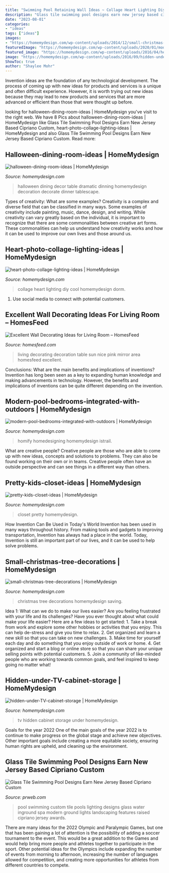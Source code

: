 ```yaml
---
title: "Swimming Pool Retaining Wall Ideas ~ Collage Heart Lighting Diy Cool Homemydesign Dorm"
description: "Glass tile swimming pool designs earn new jersey based cipriano custom"
date: "2023-08-01"
categories:
- "ideas"
tags: ["ideas"]
images:
- "https://homemydesign.com/wp-content/uploads/2014/12/small-christmas-tree-decorations.jpg"
featuredImage: "https://homemydesign.com/wp-content/uploads/2020/01/modern-pool-bedrooms-integrated-with-outdoors.jpg"
featured_image: "https://homemydesign.com/wp-content/uploads/2016/04/heart-photo-collage-lighting-ideas.jpg"
image: "https://homemydesign.com/wp-content/uploads/2016/09/hidden-under-TV-cabinet-storage.jpg"
ShowToc: true
author: "Shaylee Mohr"
---
```



Invention ideas are the foundation of any technological development. The process of coming up with new ideas for products and services is a unique and often difficult experience. However, it is worth trying out new ideas because they may lead to new products and services that are more advanced or efficient than those that were thought up before.

	

		
looking for halloween-dining-room-ideas | HomeMydesign you've visit to the right web. We have 8 Pics about halloween-dining-room-ideas | HomeMydesign like Glass Tile Swimming Pool Designs Earn New Jersey Based Cipriano Custom, heart-photo-collage-lighting-ideas | HomeMydesign and also Glass Tile Swimming Pool Designs Earn New Jersey Based Cipriano Custom. Read more:
		
    
## Halloween-dining-room-ideas | HomeMydesign

<img loading=lazy src="https://homemydesign.com/wp-content/uploads/2014/09/halloween-dining-room-ideas.jpg" onerror="this.onerror=null;this.src='https://tse3.mm.bing.net/th?id=OIP.l0Y1nJPYK8sw92XpGkFMBQHaLH&amp;pid=15.1';" alt="halloween-dining-room-ideas | HomeMydesign">

_Source: homemydesign.com_

>halloween dining decor table dramatic dinning homemydesign decoration decorate dinner tablescape. 

	

Types of creativity: What are some examples?
Creativity is a complex and diverse field that can be classified in many ways. Some examples of creativity include painting, music, dance, design, and writing. While creativity can vary greatly based on the individual, it is important to recognize that there are some commonalities between creative art forms. These commonalities can help us understand how creativity works and how it can be used to improve our own lives and those around us.

    
## Heart-photo-collage-lighting-ideas | HomeMydesign

<img loading=lazy src="https://homemydesign.com/wp-content/uploads/2016/04/heart-photo-collage-lighting-ideas.jpg" onerror="this.onerror=null;this.src='https://tse4.mm.bing.net/th?id=OIP.vSbvZE1IuBuC2vJlklFS7QHaHa&amp;pid=15.1';" alt="heart-photo-collage-lighting-ideas | HomeMydesign">

_Source: homemydesign.com_

>collage heart lighting diy cool homemydesign dorm. 

	

1. Use social media to connect with potential customers.

    
## Excellent Wall Decorating Ideas For Living Room – HomesFeed

<img loading=lazy src="https://homesfeed.com/wp-content/uploads/2015/10/nice-wall-decoration-with-sun-mirror-hang-on-the-light-pink-color-wall-in-living-area-with-white-sofa-and-table-lamp.jpeg" onerror="this.onerror=null;this.src='https://tse4.mm.bing.net/th?id=OIP.PQIcIBaw5Te07zJt51OOiAHaJ4&amp;pid=15.1';" alt="Excellent Wall Decorating Ideas for Living Room – HomesFeed">

_Source: homesfeed.com_

>living decorating decoration table sun nice pink mirror area homesfeed excellent. 

	

Conclusions: What are the main benefits and implications of inventions?
Invention has long been seen as a key to expanding human knowledge and making advancements in technology. However, the benefits and implications of inventions can be quite different depending on the invention.

    
## Modern-pool-bedrooms-integrated-with-outdoors | HomeMydesign

<img loading=lazy src="https://homemydesign.com/wp-content/uploads/2020/01/modern-pool-bedrooms-integrated-with-outdoors.jpg" onerror="this.onerror=null;this.src='https://tse1.mm.bing.net/th?id=OIP.mF5mSLK4oH2_meH5cTL5ygHaKd&amp;pid=15.1';" alt="modern-pool-bedrooms-integrated-with-outdoors | HomeMydesign">

_Source: homemydesign.com_

>homify homedesigning homemydesign istrail. 

	

What are creative people?
Creative people are those who are able to come up with new ideas, concepts and solutions to problems. They can also be found working on their own or in teams. Creative people often have an outside perspective and can see things in a different way than others.

    
## Pretty-kids-closet-ideas | HomeMydesign

<img loading=lazy src="https://homemydesign.com/wp-content/uploads/2014/02/pretty-kids-closet-ideas.jpg" onerror="this.onerror=null;this.src='https://tse2.mm.bing.net/th?id=OIP.rpqNC-LPPivCn8iLo5xIpAHaLE&amp;pid=15.1';" alt="pretty-kids-closet-ideas | HomeMydesign">

_Source: homemydesign.com_

>closet pretty homemydesign. 

	

How Invention Can Be Used in Today's World
Invention has been used in many ways throughout history. From making tools and gadgets to improving transportation, Invention has always had a place in the world. Today, Invention is still an important part of our lives, and it can be used to help solve problems.

    
## Small-christmas-tree-decorations | HomeMydesign

<img loading=lazy src="https://homemydesign.com/wp-content/uploads/2014/12/small-christmas-tree-decorations.jpg" onerror="this.onerror=null;this.src='https://tse1.mm.bing.net/th?id=OIP.J9Os6VTnNq-AL503bwGM5gHaLG&amp;pid=15.1';" alt="small-christmas-tree-decorations | HomeMydesign">

_Source: homemydesign.com_

>christmas tree decorations homemydesign saving. 

	

Idea 1: What can we do to make our lives easier?
Are you feeling frustrated with your life and its challenges? Have you ever thought about what could make your life easier? Here are a few ideas to get started: 1. Take a break from work and explore some other hobbies or activities that you enjoy. This can help de-stress and give you time to relax. 2. Get organized and learn a new skill so that you can take on new challenges. 3. Make time for yourself each day and do something that you enjoy outside of work or home. 4. Get organized and start a blog or online store so that you can share your unique selling points with potential customers. 5. Join a community of like-minded people who are working towards common goals, and feel inspired to keep going no matter what! 
    
## Hidden-under-TV-cabinet-storage | HomeMydesign

<img loading=lazy src="https://homemydesign.com/wp-content/uploads/2016/09/hidden-under-TV-cabinet-storage.jpg" onerror="this.onerror=null;this.src='https://tse1.mm.bing.net/th?id=OIP.zBU4pNHClxBRMYXdK_WLwwHaLH&amp;pid=15.1';" alt="hidden-under-TV-cabinet-storage | HomeMydesign">

_Source: homemydesign.com_

>tv hidden cabinet storage under homemydesign. 

	

Goals for the year 2022
One of the main goals of the year 2022 is to continue to make progress on the global stage and achieve new objectives. Other important goals include creating a more equitable society, ensuring human rights are upheld, and cleaning up the environment.

    
## Glass Tile Swimming Pool Designs Earn New Jersey Based Cipriano Custom

<img loading=lazy src="http://ww1.prweb.com/prfiles/2010/11/15/278217/fiberopticwaterwalllighting.jpg" onerror="this.onerror=null;this.src='https://tse3.mm.bing.net/th?id=OIP.36UMbp9-1wP023LPgCS00AHaE8&amp;pid=15.1';" alt="Glass Tile Swimming Pool Designs Earn New Jersey Based Cipriano Custom">

_Source: prweb.com_

>pool swimming custom tile pools lighting designs glass water inground spa modern ground lights landscaping features raised cipriano jersey awards. 

	

There are many ideas for the 2022 Olympic and Paralympic Games, but one that has been gaining a lot of attention is the possibility of adding a soccer tournament to the event. This would be a great addition to the Games and would help bring more people and athletes together to participate in the sport. Other potential ideas for the Olympics include expanding the number of events from morning to afternoon, increasing the number of languages allowed for competition, and creating more opportunities for athletes from different countries to compete.

